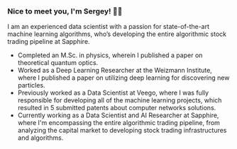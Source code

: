 ### Nice to meet you, I'm Sergey! 👋🏻

I am an experienced data scientist with a passion for state-of-the-art machine learning algorithms, who’s developing the entire algorithmic stock trading pipeline at Sapphire.

- Completed an M.Sc. in physics, wherein I published a paper on theoretical quantum optics.
- Worked as a Deep Learning Researcher at the Weizmann Institute, where I published a paper on utilizing deep learning for discovering new particles.
- Previously worked as a Data Scientist at Veego, where I was fully responsible for developing all of the machine learning projects, which resulted in 5 submitted patents about computer networks solutions.
- Currently working as a Data Scientist and AI Researcher at Sapphire, where I'm encompassing the entire algorithmic trading pipeline, from analyzing the capital market to developing stock trading infrastructures and algorithms.
